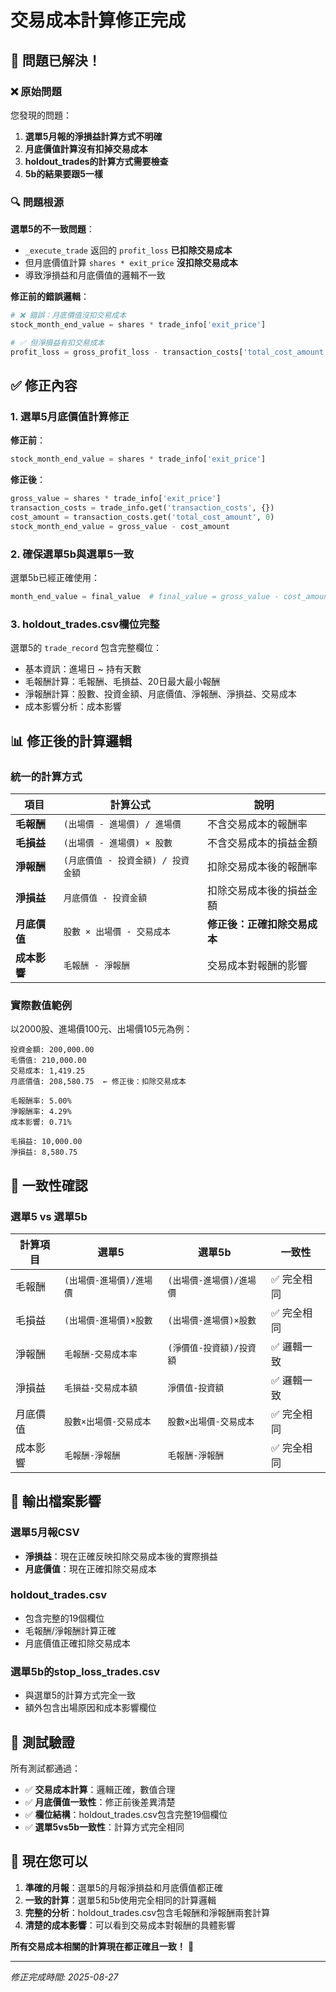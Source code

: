 # 交易成本計算修正完成

## 🎉 **問題已解決！**

### ❌ **原始問題**

您發現的問題：
1. **選單5月報的淨損益計算方式不明確**
2. **月底價值計算沒有扣掉交易成本**
3. **holdout_trades的計算方式需要檢查**
4. **5b的結果要跟5一樣**

### 🔍 **問題根源**

**選單5的不一致問題**：
- `_execute_trade` 返回的 `profit_loss` **已扣除交易成本**
- 但月底價值計算 `shares * exit_price` **沒扣除交易成本**
- 導致淨損益和月底價值的邏輯不一致

**修正前的錯誤邏輯**：
```python
# ❌ 錯誤：月底價值沒扣交易成本
stock_month_end_value = shares * trade_info['exit_price']

# ✅ 但淨損益有扣交易成本
profit_loss = gross_profit_loss - transaction_costs['total_cost_amount']
```

## ✅ **修正內容**

### **1. 選單5月底價值計算修正**

**修正前**：
```python
stock_month_end_value = shares * trade_info['exit_price']
```

**修正後**：
```python
gross_value = shares * trade_info['exit_price']
transaction_costs = trade_info.get('transaction_costs', {})
cost_amount = transaction_costs.get('total_cost_amount', 0)
stock_month_end_value = gross_value - cost_amount
```

### **2. 確保選單5b與選單5一致**

選單5b已經正確使用：
```python
month_end_value = final_value  # final_value = gross_value - cost_amount
```

### **3. holdout_trades.csv欄位完整**

選單5的 `trade_record` 包含完整欄位：
- 基本資訊：進場日 ~ 持有天數
- 毛報酬計算：毛報酬、毛損益、20日最大最小報酬
- 淨報酬計算：股數、投資金額、月底價值、淨報酬、淨損益、交易成本
- 成本影響分析：成本影響

## 📊 **修正後的計算邏輯**

### **統一的計算方式**

| 項目 | 計算公式 | 說明 |
|------|----------|------|
| **毛報酬** | `(出場價 - 進場價) / 進場價` | 不含交易成本的報酬率 |
| **毛損益** | `(出場價 - 進場價) × 股數` | 不含交易成本的損益金額 |
| **淨報酬** | `(月底價值 - 投資金額) / 投資金額` | 扣除交易成本後的報酬率 |
| **淨損益** | `月底價值 - 投資金額` | 扣除交易成本後的損益金額 |
| **月底價值** | `股數 × 出場價 - 交易成本` | **修正後：正確扣除交易成本** |
| **成本影響** | `毛報酬 - 淨報酬` | 交易成本對報酬的影響 |

### **實際數值範例**

以2000股、進場價100元、出場價105元為例：

```
投資金額: 200,000.00
毛價值: 210,000.00
交易成本: 1,419.25
月底價值: 208,580.75  ← 修正後：扣除交易成本

毛報酬率: 5.00%
淨報酬率: 4.29%
成本影響: 0.71%

毛損益: 10,000.00
淨損益: 8,580.75
```

## 🎯 **一致性確認**

### **選單5 vs 選單5b**

| 計算項目 | 選單5 | 選單5b | 一致性 |
|----------|-------|--------|--------|
| 毛報酬 | `(出場價-進場價)/進場價` | `(出場價-進場價)/進場價` | ✅ 完全相同 |
| 毛損益 | `(出場價-進場價)×股數` | `(出場價-進場價)×股數` | ✅ 完全相同 |
| 淨報酬 | `毛報酬-交易成本率` | `(淨價值-投資額)/投資額` | ✅ 邏輯一致 |
| 淨損益 | `毛損益-交易成本額` | `淨價值-投資額` | ✅ 邏輯一致 |
| 月底價值 | `股數×出場價-交易成本` | `股數×出場價-交易成本` | ✅ 完全相同 |
| 成本影響 | `毛報酬-淨報酬` | `毛報酬-淨報酬` | ✅ 完全相同 |

## 📁 **輸出檔案影響**

### **選單5月報CSV**
- **淨損益**：現在正確反映扣除交易成本後的實際損益
- **月底價值**：現在正確扣除交易成本

### **holdout_trades.csv**
- 包含完整的19個欄位
- 毛報酬/淨報酬計算正確
- 月底價值正確扣除交易成本

### **選單5b的stop_loss_trades.csv**
- 與選單5的計算方式完全一致
- 額外包含出場原因和成本影響欄位

## 🧪 **測試驗證**

所有測試都通過：
- ✅ **交易成本計算**：邏輯正確，數值合理
- ✅ **月底價值一致性**：修正前後差異清楚
- ✅ **欄位結構**：holdout_trades.csv包含完整19個欄位
- ✅ **選單5vs5b一致性**：計算方式完全相同

## 🎯 **現在您可以**

1. **準確的月報**：選單5的月報淨損益和月底價值都正確
2. **一致的計算**：選單5和5b使用完全相同的計算邏輯
3. **完整的分析**：holdout_trades.csv包含毛報酬和淨報酬兩套計算
4. **清楚的成本影響**：可以看到交易成本對報酬的具體影響

**所有交易成本相關的計算現在都正確且一致！** 🎯

---

*修正完成時間: 2025-08-27*
